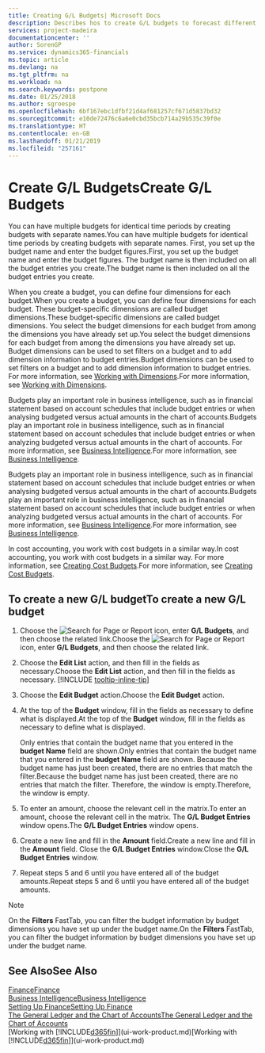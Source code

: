 ```yaml
---
title: Creating G/L Budgets| Microsoft Docs
description: Describes hos to create G/L budgets to forecast different financial activities and assign dimensions for business intelligence purposes.
services: project-madeira
documentationcenter: ''
author: SorenGP
ms.service: dynamics365-financials
ms.topic: article
ms.devlang: na
ms.tgt_pltfrm: na
ms.workload: na
ms.search.keywords: postpone
ms.date: 01/25/2018
ms.author: sgroespe
ms.openlocfilehash: 6bf167ebc1dfbf21d4af681257cf671d5837bd32
ms.sourcegitcommit: e10de72476c6a6e0cbd35bcb714a29b535c39f0e
ms.translationtype: HT
ms.contentlocale: en-GB
ms.lasthandoff: 01/21/2019
ms.locfileid: "257161"
---
```

# <a name="create-gl-budgets"></a><span data-ttu-id="69750-103">Create G/L Budgets</span><span class="sxs-lookup"><span data-stu-id="69750-103">Create G/L Budgets</span></span>
<span data-ttu-id="69750-104">You can have multiple budgets for identical time periods by creating budgets with separate names.</span><span class="sxs-lookup"><span data-stu-id="69750-104">You can have multiple budgets for identical time periods by creating budgets with separate names.</span></span> <span data-ttu-id="69750-105">First, you set up the budget name and enter the budget figures.</span><span class="sxs-lookup"><span data-stu-id="69750-105">First, you set up the budget name and enter the budget figures.</span></span> <span data-ttu-id="69750-106">The budget name is then included on all the budget entries you create.</span><span class="sxs-lookup"><span data-stu-id="69750-106">The budget name is then included on all the budget entries you create.</span></span>  

 <span data-ttu-id="69750-107">When you create a budget, you can define four dimensions for each budget.</span><span class="sxs-lookup"><span data-stu-id="69750-107">When you create a budget, you can define four dimensions for each budget.</span></span> <span data-ttu-id="69750-108">These budget-specific dimensions are called budget dimensions.</span><span class="sxs-lookup"><span data-stu-id="69750-108">These budget-specific dimensions are called budget dimensions.</span></span> <span data-ttu-id="69750-109">You select the budget dimensions for each budget from among the dimensions you have already set up.</span><span class="sxs-lookup"><span data-stu-id="69750-109">You select the budget dimensions for each budget from among the dimensions you have already set up.</span></span> <span data-ttu-id="69750-110">Budget dimensions can be used to set filters on a budget and to add dimension information to budget entries.</span><span class="sxs-lookup"><span data-stu-id="69750-110">Budget dimensions can be used to set filters on a budget and to add dimension information to budget entries.</span></span> <span data-ttu-id="69750-111">For more information, see [Working with Dimensions](finance-dimensions.md).</span><span class="sxs-lookup"><span data-stu-id="69750-111">For more information, see [Working with Dimensions](finance-dimensions.md).</span></span>

 <span data-ttu-id="69750-112">Budgets play an important role in business intelligence, such as in financial statement based on account schedules that include budget entries or when analysing budgeted versus actual amounts in the chart of accounts.</span><span class="sxs-lookup"><span data-stu-id="69750-112">Budgets play an important role in business intelligence, such as in financial statement based on account schedules that include budget entries or when analyzing budgeted versus actual amounts in the chart of accounts.</span></span> <span data-ttu-id="69750-113">For more information, see [Business Intelligence](bi.md).</span><span class="sxs-lookup"><span data-stu-id="69750-113">For more information, see [Business Intelligence](bi.md).</span></span>

 <span data-ttu-id="69750-114">Budgets play an important role in business intelligence, such as in financial statement based on account schedules that include budget entries or when analysing budgeted versus actual amounts in the chart of accounts.</span><span class="sxs-lookup"><span data-stu-id="69750-114">Budgets play an important role in business intelligence, such as in financial statement based on account schedules that include budget entries or when analyzing budgeted versus actual amounts in the chart of accounts.</span></span> <span data-ttu-id="69750-115">For more information, see [Business Intelligence](bi.md).</span><span class="sxs-lookup"><span data-stu-id="69750-115">For more information, see [Business Intelligence](bi.md).</span></span>

<span data-ttu-id="69750-116">In cost accounting, you work with cost budgets in a similar way.</span><span class="sxs-lookup"><span data-stu-id="69750-116">In cost accounting, you work with cost budgets in a similar way.</span></span> <span data-ttu-id="69750-117">For more information, see [Creating Cost Budgets](finance-create-cost-budgets.md).</span><span class="sxs-lookup"><span data-stu-id="69750-117">For more information, see [Creating Cost Budgets](finance-create-cost-budgets.md).</span></span>    

## <a name="to-create-a-new-gl-budget"></a><span data-ttu-id="69750-118">To create a new G/L budget</span><span class="sxs-lookup"><span data-stu-id="69750-118">To create a new G/L budget</span></span>  
1. <span data-ttu-id="69750-119">Choose the ![Search for Page or Report](media/ui-search/search_small.png "Search for Page or Report icon") icon, enter **G/L Budgets**, and then choose the related link.</span><span class="sxs-lookup"><span data-stu-id="69750-119">Choose the ![Search for Page or Report](media/ui-search/search_small.png "Search for Page or Report icon") icon, enter **G/L Budgets**, and then choose the related link.</span></span>  
2. <span data-ttu-id="69750-120">Choose the **Edit List** action, and then fill in the fields as necessary.</span><span class="sxs-lookup"><span data-stu-id="69750-120">Choose the **Edit List** action, and then fill in the fields as necessary.</span></span> [!INCLUDE [tooltip-inline-tip](includes/tooltip-inline-tip_md.md)]  
3. <span data-ttu-id="69750-121">Choose the **Edit Budget** action.</span><span class="sxs-lookup"><span data-stu-id="69750-121">Choose the **Edit Budget** action.</span></span>
4. <span data-ttu-id="69750-122">At the top of the **Budget** window, fill in the fields as necessary to define what is displayed.</span><span class="sxs-lookup"><span data-stu-id="69750-122">At the top of the **Budget** window, fill in the fields as necessary to define what is displayed.</span></span>  

    <span data-ttu-id="69750-123">Only entries that contain the budget name that you entered in the **budget Name** field are shown.</span><span class="sxs-lookup"><span data-stu-id="69750-123">Only entries that contain the budget name that you entered in the **budget Name** field are shown.</span></span> <span data-ttu-id="69750-124">Because the budget name has just been created, there are no entries that match the filter.</span><span class="sxs-lookup"><span data-stu-id="69750-124">Because the budget name has just been created, there are no entries that match the filter.</span></span> <span data-ttu-id="69750-125">Therefore, the window is empty.</span><span class="sxs-lookup"><span data-stu-id="69750-125">Therefore, the window is empty.</span></span>  
5. <span data-ttu-id="69750-126">To enter an amount, choose the relevant cell in the matrix.</span><span class="sxs-lookup"><span data-stu-id="69750-126">To enter an amount, choose the relevant cell in the matrix.</span></span> <span data-ttu-id="69750-127">The **G/L Budget Entries** window opens.</span><span class="sxs-lookup"><span data-stu-id="69750-127">The **G/L Budget Entries** window opens.</span></span>  
6. <span data-ttu-id="69750-128">Create a new line and fill in the **Amount** field.</span><span class="sxs-lookup"><span data-stu-id="69750-128">Create a new line and fill in the **Amount** field.</span></span> <span data-ttu-id="69750-129">Close the **G/L Budget Entries** window.</span><span class="sxs-lookup"><span data-stu-id="69750-129">Close the **G/L Budget Entries** window.</span></span>  
7. <span data-ttu-id="69750-130">Repeat steps 5 and 6 until you have entered all of the budget amounts.</span><span class="sxs-lookup"><span data-stu-id="69750-130">Repeat steps 5 and 6 until you have entered all of the budget amounts.</span></span>  

> [!NOTE]  
>  <span data-ttu-id="69750-131">On the **Filters** FastTab, you can filter the budget information by budget dimensions you have set up under the budget name.</span><span class="sxs-lookup"><span data-stu-id="69750-131">On the **Filters** FastTab, you can filter the budget information by budget dimensions you have set up under the budget name.</span></span>   

## <a name="see-also"></a><span data-ttu-id="69750-132">See Also</span><span class="sxs-lookup"><span data-stu-id="69750-132">See Also</span></span>
[<span data-ttu-id="69750-133">Finance</span><span class="sxs-lookup"><span data-stu-id="69750-133">Finance</span></span>](finance.md)  
[<span data-ttu-id="69750-134">Business Intelligence</span><span class="sxs-lookup"><span data-stu-id="69750-134">Business Intelligence</span></span>](bi.md)  
[<span data-ttu-id="69750-135">Setting Up Finance</span><span class="sxs-lookup"><span data-stu-id="69750-135">Setting Up Finance</span></span>](finance-setup-finance.md)  
[<span data-ttu-id="69750-136">The General Ledger and the Chart of Accounts</span><span class="sxs-lookup"><span data-stu-id="69750-136">The General Ledger and the Chart of Accounts</span></span>](finance-general-ledger.md)  
<span data-ttu-id="69750-137">[Working with [!INCLUDE[d365fin](includes/d365fin_md.md)]](ui-work-product.md)</span><span class="sxs-lookup"><span data-stu-id="69750-137">[Working with [!INCLUDE[d365fin](includes/d365fin_md.md)]](ui-work-product.md)</span></span>  
